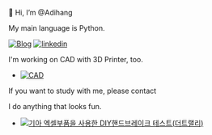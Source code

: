 👋 Hi, I’m @Adihang

My main language is Python.

[![Blog](https://img.shields.io/badge/Aidhang-Blog-orange?logo=naver&style=for-the-badge)](https://blog.naver.com/limhan456)
[![linkedin](https://img.shields.io/badge/Aidhang-linkedin-orange?logo=linkedin&style=for-the-badge)](www.linkedin.com/in/hanplanet)

I'm working on CAD with 3D Printer, too.
- [![CAD](https://img.shields.io/badge/Aidhang-thingiverse-blue?logo=thingiverse&style=for-the-badge)](https://www.thingiverse.com/hanbyel/designs)

If you want to study with me, please contact

I do anything that looks fun.
- [![기아 엑셀부품을 사용한 DIY핸드브레이크 테스트(더트랠리)](https://img.youtube.com/vi/AdfAfhjvNo8/0.jpg)](https://www.youtube.com/watch?v=AdfAfhjvNo8)
